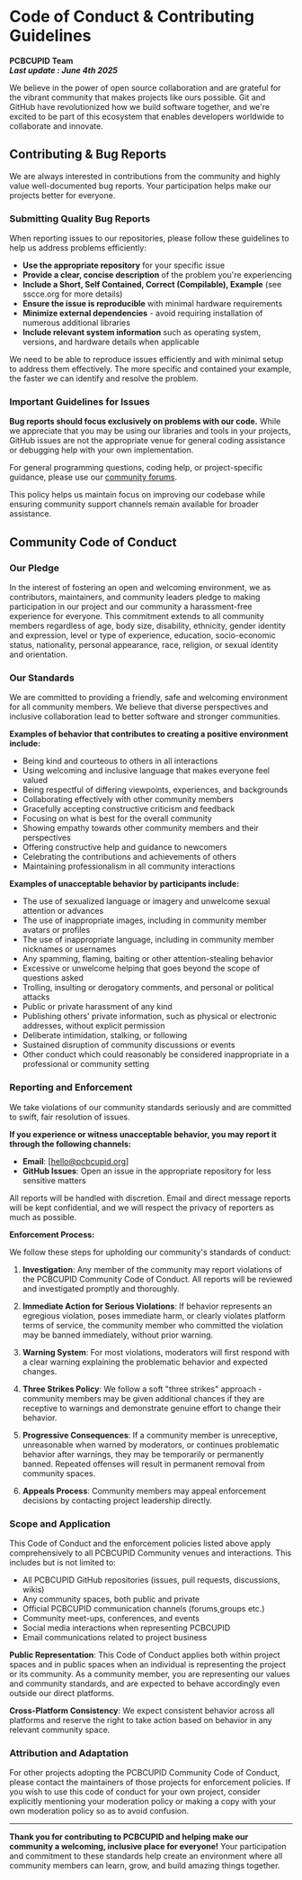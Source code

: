 # Code of Conduct & Contributing Guidelines

**PCBCUPID Team**  
***Last update : June 4th 2025***

We believe in the power of open source collaboration and are grateful for the vibrant community that makes projects like ours possible. Git and GitHub have revolutionized how we build software together, and we're excited to be part of this ecosystem that enables developers worldwide to collaborate and innovate.

## Contributing & Bug Reports

We are always interested in contributions from the community and highly value well-documented bug reports. Your participation helps make our projects better for everyone.

### Submitting Quality Bug Reports

When reporting issues to our repositories, please follow these guidelines to help us address problems efficiently:

- **Use the appropriate repository** for your specific issue
- **Provide a clear, concise description** of the problem you're experiencing
- **Include a Short, Self Contained, Correct (Compilable), Example** (see sscce.org for more details)
- **Ensure the issue is reproducible** with minimal hardware requirements
- **Minimize external dependencies** - avoid requiring installation of numerous additional libraries
- **Include relevant system information** such as operating system, versions, and hardware details when applicable

We need to be able to reproduce issues efficiently and with minimal setup to address them effectively. The more specific and contained your example, the faster we can identify and resolve the problem.

### Important Guidelines for Issues

**Bug reports should focus exclusively on problems with our code.** While we appreciate that you may be using our libraries and tools in your projects, GitHub issues are not the appropriate venue for general coding assistance or debugging help with your own implementation. 

For general programming questions, coding help, or project-specific guidance, please use our [community forums](https://forum.pcbcupid.com/).

This policy helps us maintain focus on improving our codebase while ensuring community support channels remain available for broader assistance.

## Community Code of Conduct

### Our Pledge

In the interest of fostering an open and welcoming environment, we as contributors, maintainers, and community leaders pledge to making participation in our project and our community a harassment-free experience for everyone. This commitment extends to all community members regardless of age, body size, disability, ethnicity, gender identity and expression, level or type of experience, education, socio-economic status, nationality, personal appearance, race, religion, or sexual identity and orientation.

### Our Standards

We are committed to providing a friendly, safe and welcoming environment for all community members. We believe that diverse perspectives and inclusive collaboration lead to better software and stronger communities.

**Examples of behavior that contributes to creating a positive environment include:**

- Being kind and courteous to others in all interactions
- Using welcoming and inclusive language that makes everyone feel valued
- Being respectful of differing viewpoints, experiences, and backgrounds
- Collaborating effectively with other community members
- Gracefully accepting constructive criticism and feedback
- Focusing on what is best for the overall community
- Showing empathy towards other community members and their perspectives
- Offering constructive help and guidance to newcomers
- Celebrating the contributions and achievements of others
- Maintaining professionalism in all community interactions

**Examples of unacceptable behavior by participants include:**

- The use of sexualized language or imagery and unwelcome sexual attention or advances
- The use of inappropriate images, including in community member avatars or profiles
- The use of inappropriate language, including in community member nicknames or usernames
- Any spamming, flaming, baiting or other attention-stealing behavior
- Excessive or unwelcome helping that goes beyond the scope of questions asked
- Trolling, insulting or derogatory comments, and personal or political attacks
- Public or private harassment of any kind
- Publishing others' private information, such as physical or electronic addresses, without explicit permission
- Deliberate intimidation, stalking, or following
- Sustained disruption of community discussions or events
- Other conduct which could reasonably be considered inappropriate in a professional or community setting

### Reporting and Enforcement

We take violations of our community standards seriously and are committed to swift, fair resolution of issues.

**If you experience or witness unacceptable behavior, you may report it through the following channels:**

- **Email**: [hello@pcbcupid.org]
- **GitHub Issues**: Open an issue in the appropriate repository for less sensitive matters

All reports will be handled with discretion. Email and direct message reports will be kept confidential, and we will respect the privacy of reporters as much as possible.

**Enforcement Process:**

We follow these steps for upholding our community's standards of conduct:

1. **Investigation**: Any member of the community may report violations of the PCBCUPID Community Code of Conduct. All reports will be reviewed and investigated promptly and thoroughly.

2. **Immediate Action for Serious Violations**: If behavior represents an egregious violation, poses immediate harm, or clearly violates platform terms of service, the community member who committed the violation may be banned immediately, without prior warning.

3. **Warning System**: For most violations, moderators will first respond with a clear warning explaining the problematic behavior and expected changes.

4. **Three Strikes Policy**: We follow a soft "three strikes" approach - community members may be given additional chances if they are receptive to warnings and demonstrate genuine effort to change their behavior.

5. **Progressive Consequences**: If a community member is unreceptive, unreasonable when warned by moderators, or continues problematic behavior after warnings, they may be temporarily or permanently banned. Repeated offenses will result in permanent removal from community spaces.

6. **Appeals Process**: Community members may appeal enforcement decisions by contacting project leadership directly.

### Scope and Application

This Code of Conduct and the enforcement policies listed above apply comprehensively to all PCBCUPID Community venues and interactions. This includes but is not limited to:

- All PCBCUPID GitHub repositories (issues, pull requests, discussions, wikis)
- Any community spaces, both public and private
- Official PCBCUPID communication channels (forums,groups etc.)
- Community meet-ups, conferences, and events
- Social media interactions when representing PCBCUPID
- Email communications related to project business

**Public Representation**: This Code of Conduct applies both within project spaces and in public spaces when an individual is representing the project or its community. As a community member, you are representing our values and community standards, and are expected to behave accordingly even outside our direct platforms.

**Cross-Platform Consistency**: We expect consistent behavior across all platforms and reserve the right to take action based on behavior in any relevant community space.

### Attribution and Adaptation

For other projects adopting the PCBCUPID Community Code of Conduct, please contact the maintainers of those projects for enforcement policies. If you wish to use this code of conduct for your own project, consider explicitly mentioning your moderation policy or making a copy with your own moderation policy so as to avoid confusion.

---

**Thank you for contributing to PCBCUPID and helping make our community a welcoming, inclusive place for everyone!** Your participation and commitment to these standards help create an environment where all community members can learn, grow, and build amazing things together.